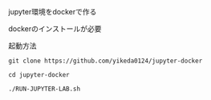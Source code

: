 jupyter環境をdockerで作る

dockerのインストールが必要

起動方法

`git clone https://github.com/yikeda0124/jupyter-docker`

`cd jupyter-docker`

`./RUN-JUPYTER-LAB.sh`